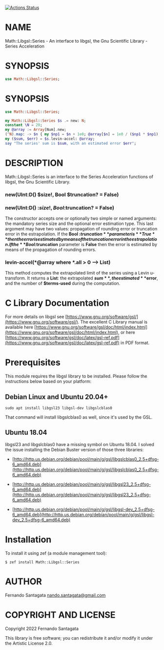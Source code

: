 [![Actions Status](https://github.com/frithnanth/raku-Math-Libgsl-Series/actions/workflows/test.yml/badge.svg)](https://github.com/frithnanth/raku-Math-Libgsl-Series/actions)

NAME
====

Math::Libgsl::Series - An interface to libgsl, the Gnu Scientific Library - Series Acceleration

SYNOPSIS
========

```raku
use Math::Libgsl::Series;
```

SYNOPSIS
========

```raku
use Math::Libgsl::Series;

my Math::Libgsl::Series $s .= new: N;
constant \N = 20;
my @array := Array[Num].new;
(^N).map: -> $n { my $np1 = $n + 1e0; @array[$n] = 1e0 / ($np1 * $np1) }
my ($sum, $err) = $s.levin-accel: @array;
say "The series' sum is $sum, with an estimated error $err";
```

DESCRIPTION
===========

Math::Libgsl::Series is an interface to the Series Acceleration functions of libgsl, the Gnu Scientific Library.

### new(UInt:D() $size!, Bool $truncation? = False)

### new(UInt:D() :$size!, Bool :$truncation? = False)

The constructor accepts one or optionally two simple or named arguments: the mandatory series size and the optional error estimation type. This last argoment may have two values: propagation of rounding error or truncation error in the estrapolation. If the **Bool :$truncation** parameter is **True** then the error is estimated by means of the truncation error in the estrapolation. If the **Bool :$truncation** parameter is **False** then the error is estimated by means of the propagation of rounding errors.

### levin-accel(*@array where *.all > 0 --> List)

This method computes the extrapolated limit of the series using a Levin u-transform. It returns a **List**: the extrapolated **$sum**, the estimated **$error**, and the number of **$terms-used** during the computation.

C Library Documentation
=======================

For more details on libgsl see [https://www.gnu.org/software/gsl/](https://www.gnu.org/software/gsl/). The excellent C Library manual is available here [https://www.gnu.org/software/gsl/doc/html/index.html](https://www.gnu.org/software/gsl/doc/html/index.html), or here [https://www.gnu.org/software/gsl/doc/latex/gsl-ref.pdf](https://www.gnu.org/software/gsl/doc/latex/gsl-ref.pdf) in PDF format.

Prerequisites
=============

This module requires the libgsl library to be installed. Please follow the instructions below based on your platform:

Debian Linux and Ubuntu 20.04+
------------------------------

    sudo apt install libgsl23 libgsl-dev libgslcblas0

That command will install libgslcblas0 as well, since it's used by the GSL.

Ubuntu 18.04
------------

libgsl23 and libgslcblas0 have a missing symbol on Ubuntu 18.04. I solved the issue installing the Debian Buster version of those three libraries:

  * [http://http.us.debian.org/debian/pool/main/g/gsl/libgslcblas0_2.5+dfsg-6_amd64.deb](http://http.us.debian.org/debian/pool/main/g/gsl/libgslcblas0_2.5+dfsg-6_amd64.deb)

  * [http://http.us.debian.org/debian/pool/main/g/gsl/libgsl23_2.5+dfsg-6_amd64.deb](http://http.us.debian.org/debian/pool/main/g/gsl/libgsl23_2.5+dfsg-6_amd64.deb)

  * [http://http.us.debian.org/debian/pool/main/g/gsl/libgsl-dev_2.5+dfsg-6_amd64.deb](http://http.us.debian.org/debian/pool/main/g/gsl/libgsl-dev_2.5+dfsg-6_amd64.deb)

Installation
============

To install it using zef (a module management tool):

    $ zef install Math::Libgsl::Series

AUTHOR
======

Fernando Santagata <nando.santagata@gmail.com>

COPYRIGHT AND LICENSE
=====================

Copyright 2022 Fernando Santagata

This library is free software; you can redistribute it and/or modify it under the Artistic License 2.0.

